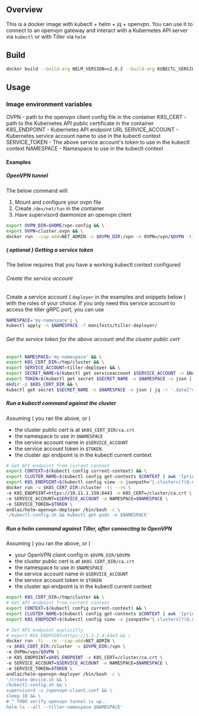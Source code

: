 ## Overview

This is a docker image with kubectl + helm + jq + openvpn. You can use it to connect to an openvpn gateway and interact with a Kubernetes API server via `kubectl` or with Tiller via `helm`

## Build

```bash
docker build --build-arg HELM_VERSION=v2.8.2 --build-arg KUBECTL_VERSION=1.10.2-00 -t andlaz/helm-openvpn-deployer .
```

## Usage

### Image environment variables

OVPN - path to the openvpn client config file in the container
K8S_CERT - path to the Kubernetes API public certificate in the container
K8S_ENDPOINT - Kubernetes API endpoint URL
SERVICE_ACCOUNT - Kubernetes service account name to use in the kubectl context
SERVICE_TOKEN - The above service account's token to use in the kubectl context
NAMESPACE - Namespace to use in the kubectl context

#### Examples

##### OpenVPN tunnel

The below command will:
1. Mount and configure your ovpn file
2. Create `/dev/net/tun` in the container
3. Have supervisord daemonize an openvpn client

```bash
export OVPN_DIR=$HOME/vpn-config && \
export OVPN=cluster.ovpn && \
docker run --cap-add=NET_ADMIN -v $OVPN_DIR:/vpn -e OVPN=/vpn/$OVPN -ti --rm andlaz/helm-openvpn-deployer /bin/bash -c '/create-device.sh && supervisord -c /openvpn-client.conf && sleep 3 && tail -f /var/log/openvpn.log'
```

##### ( optional ) Getting a service token

The below requires that you have a working kubectl context configured

###### Create the service account

Create a service account ( `deployer` in the examples and snippets below ) with
the roles of your choice. If you only need this service account to access
the tiller gRPC port, you can use

```bash
NAMESPACE='my-namespace'; \
kubectl apply -n $NAMESPACE -f manifests/tiller-deployer/
```

###### Get the service token for the above account and the cluster public cert

```bash
export NAMESPACE='my-namespace' && \
export K8S_CERT_DIR=/tmp/cluster && \
export SERVICE_ACCOUNT=tiller-deployer && \
export SECRET_NAME=$(kubectl get serviceaccount $SERVICE_ACCOUNT -n $NAMESPACE -o json | jq -r .secrets[].name) && \
export TOKEN=$(kubectl get secret $SECRET_NAME -n $NAMESPACE -o json | jq -r '.data["token"]' | base64 -D) && \
mkdir -p $K8S_CERT_DIR && \
kubectl get secret $SECRET_NAME -n $NAMESPACE -o json | jq -r '.data["ca.crt"]' | base64 -D > $K8S_CERT_DIR/ca.crt
```

##### Run a kubectl command against the cluster

Assuming ( you ran the above, or )
- the cluster public cert is at `$K8S_CERT_DIR/ca.crt`
- the namespace to use in `$NAMESPACE`
- the service account name in `$SERVICE_ACCOUNT`
- the service account token in `$TOKEN`
- the cluster api endpoint is in the kubectl current context

```bash
# Get API endpoint from current context 
export CONTEXT=$(kubectl config current-context) && \
export CLUSTER_NAME=$(kubectl config get-contexts $CONTEXT | awk '{print $3}' | tail -n 1) && \
export K8S_ENDPOINT=$(kubectl config view -o jsonpath="{.clusters[?(@.name == \"$CLUSTER_NAME\")].cluster.server}") && \
docker run -v $K8S_CERT_DIR:/cluster -ti --rm \
-e K8S_ENDPOINT=https://10.11.1.158:6443 -e K8S_CERT=/cluster/ca.crt \
-e SERVICE_ACCOUNT=$SERVICE_ACCOUNT -e NAMESPACE=$NAMESPACE \
-e SERVICE_TOKEN=$TOKEN \
andlaz/helm-openvpn-deployer /bin/bash -c \
'/kubectl-config.sh && kubectl get pods -n $NAMESPACE'
```

##### Run a helm command against Tiller, after connecting to OpenVPN

Assuming ( you ran the above, or )
- your OpenVPN client config in `$OVPN_DIR/$OVPN`
- the cluster public cert is at `$K8S_CERT_DIR/ca.crt`
- the namespace to use in `$NAMESPACE`
- the service account name in `$SERVICE_ACCOUNT`
- the service account token in `$TOKEN`
- the cluster api endpoint is in the kubectl current context


```bash
export K8S_CERT_DIR=/tmp/cluster && \
# Get API endpoint from current context 
export CONTEXT=$(kubectl config current-context) && \
export CLUSTER_NAME=$(kubectl config get-contexts $CONTEXT | awk '{print $3}' | tail -n 1) && \
export K8S_ENDPOINT=$(kubectl config view -o jsonpath="{.clusters[?(@.name == \"$CLUSTER_NAME\")].cluster.server}") && \

# Set API endpoint explicitly
# export K8S_ENDPOINT=https://1.2.3.4:6443 && \
docker run -ti --rm --cap-add=NET_ADMIN \
-v $K8S_CERT_DIR:/cluster -v $OVPN_DIR:/vpn \
-e OVPN=/vpn/$OVPN \
-e K8S_ENDPOINT=$K8S_ENDPOINT -e K8S_CERT=/cluster/ca.crt \
-e SERVICE_ACCOUNT=$SERVICE_ACCOUNT -e NAMESPACE=$NAMESPACE \
-e SERVICE_TOKEN=$TOKEN \
andlaz/helm-openvpn-deployer /bin/bash -c \
'/create-device.sh && \
/kubectl-config.sh && \
supervisord -c /openvpn-client.conf && \
sleep 10 && \
# ^ TODO verify openvpn tunnel is up..
helm ls --all --tiller-namespace $NAMESPACE'
```